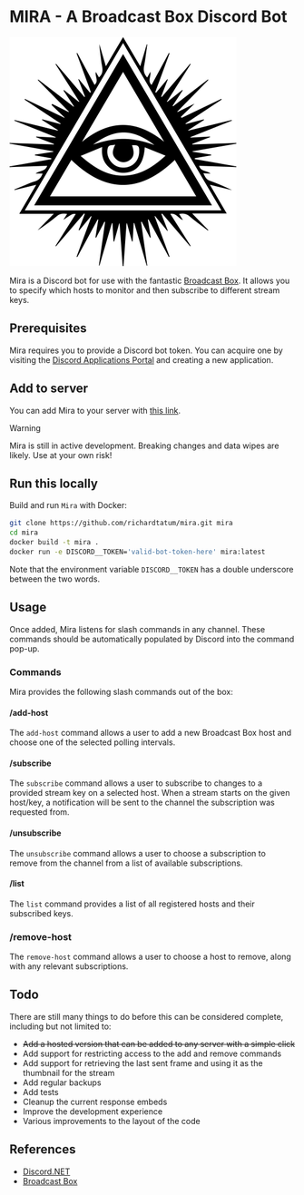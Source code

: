# MIRA - A Broadcast Box Discord Bot

![Mira Icon](/assets/Mira.png)

Mira is a Discord bot for use with the fantastic [Broadcast Box](https://github.com/glimesh/broadcast-box). It allows you to specify which hosts to monitor and then subscribe to different stream keys.

## Prerequisites
Mira requires you to provide a Discord bot token. You can acquire one by visiting the [Discord Applications Portal](https://discord.com/developers/applications/) and creating a new application.

## Add to server
You can add Mira to your server with [this link](https://discord.com/oauth2/authorize?client_id=1250447229572087808).

> [!WARNING]  
> Mira is still in active development. Breaking changes and data wipes are likely. Use at your own risk! 

## Run this locally
Build and run `Mira` with Docker:
```sh
git clone https://github.com/richardtatum/mira.git mira
cd mira
docker build -t mira .
docker run -e DISCORD__TOKEN='valid-bot-token-here' mira:latest
```
Note that the environment variable `DISCORD__TOKEN` has a double underscore between the two words.

## Usage
Once added, Mira listens for slash commands in any channel. These commands should be automatically populated by Discord into the command pop-up.

### Commands
Mira provides the following slash commands out of the box:

#### /add-host
The `add-host` command allows a user to add a new Broadcast Box host and choose one of the selected polling intervals.

#### /subscribe
The `subscribe` command allows a user to subscribe to changes to a provided stream key on a selected host. When a stream starts on the given host/key, a notification will be sent to the channel the subscription was requested from.

#### /unsubscribe
The `unsubscribe` command allows a user to choose a subscription to remove from the channel from a list of available subscriptions.

#### /list
The `list` command provides a list of all registered hosts and their subscribed keys.

### /remove-host
The `remove-host` command allows a user to choose a host to remove, along with any relevant subscriptions.

## Todo
There are still many things to do before this can be considered complete, including but not limited to:
- ~~Add a hosted version that can be added to any server with a simple click~~
- Add support for restricting access to the add and remove commands
- Add support for retrieving the last sent frame and using it as the thumbnail for the stream
- Add regular backups
- Add tests
- Cleanup the current response embeds
- Improve the development experience
- Various improvements to the layout of the code

## References
- [Discord.NET](https://docs.discordnet.dev/index.html) 
- [Broadcast Box](https://github.com/glimesh/broadcast-box)
